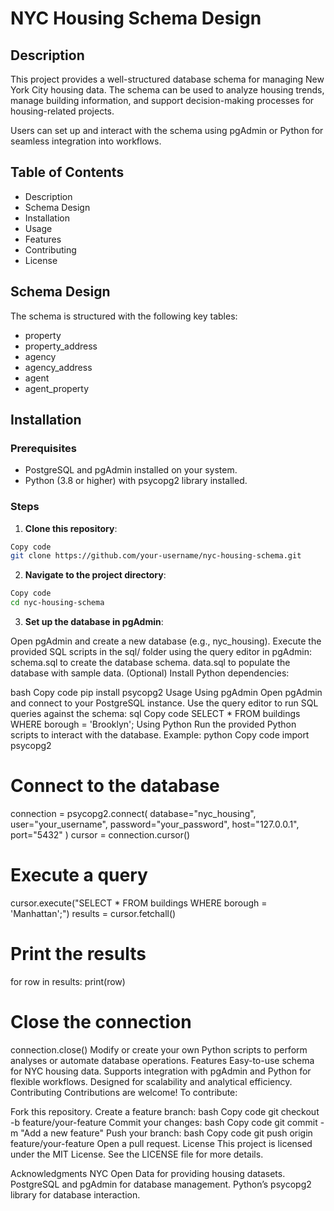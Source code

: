 # NYC Housing Schema Design



## Description
This project provides a well-structured database schema for managing New York City housing data. The schema can be used to analyze housing trends, manage building information, and support decision-making processes for housing-related projects.

Users can set up and interact with the schema using pgAdmin or Python for seamless integration into workflows.



## Table of Contents
- Description
- Schema Design
- Installation
- Usage
- Features
- Contributing
- License



## Schema Design
The schema is structured with the following key tables:
- property
- property_address
- agency
- agency_address
- agent
- agent_property


## Installation

### Prerequisites
- PostgreSQL and pgAdmin installed on your system.
- Python (3.8 or higher) with psycopg2 library installed.

### Steps

1. **Clone this repository**:
```bash
Copy code
git clone https://github.com/your-username/nyc-housing-schema.git
```

2. **Navigate to the project directory**:
```bash
Copy code
cd nyc-housing-schema
```

3. **Set up the database in pgAdmin**:

Open pgAdmin and create a new database (e.g., nyc_housing).
Execute the provided SQL scripts in the sql/ folder using the query editor in pgAdmin:
schema.sql to create the database schema.
data.sql to populate the database with sample data.
(Optional) Install Python dependencies:

bash
Copy code
pip install psycopg2
Usage
Using pgAdmin
Open pgAdmin and connect to your PostgreSQL instance.
Use the query editor to run SQL queries against the schema:
sql
Copy code
SELECT * FROM buildings WHERE borough = 'Brooklyn';
Using Python
Run the provided Python scripts to interact with the database. Example:
python
Copy code
import psycopg2

# Connect to the database
connection = psycopg2.connect(
    database="nyc_housing",
    user="your_username",
    password="your_password",
    host="127.0.0.1",
    port="5432"
)
cursor = connection.cursor()

# Execute a query
cursor.execute("SELECT * FROM buildings WHERE borough = 'Manhattan';")
results = cursor.fetchall()

# Print the results
for row in results:
    print(row)

# Close the connection
connection.close()
Modify or create your own Python scripts to perform analyses or automate database operations.
Features
Easy-to-use schema for NYC housing data.
Supports integration with pgAdmin and Python for flexible workflows.
Designed for scalability and analytical efficiency.
Contributing
Contributions are welcome! To contribute:

Fork this repository.
Create a feature branch:
bash
Copy code
git checkout -b feature/your-feature
Commit your changes:
bash
Copy code
git commit -m "Add a new feature"
Push your branch:
bash
Copy code
git push origin feature/your-feature
Open a pull request.
License
This project is licensed under the MIT License. See the LICENSE file for more details.

Acknowledgments
NYC Open Data for providing housing datasets.
PostgreSQL and pgAdmin for database management.
Python’s psycopg2 library for database interaction.
